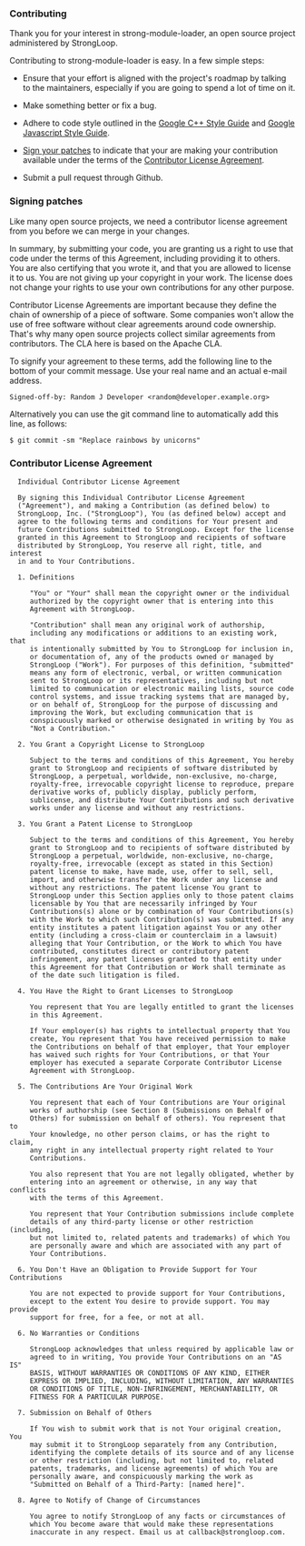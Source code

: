 ### Contributing ###

Thank you for your interest in strong-module-loader, an open source project
administered by StrongLoop.

Contributing to strong-module-loader is easy. In a few simple steps:

  * Ensure that your effort is aligned with the project's roadmap by
    talking to the maintainers, especially if you are going to spend a
    lot of time on it.

  * Make something better or fix a bug.

  * Adhere to code style outlined in the [Google C++ Style Guide][] and
    [Google Javascript Style Guide][].

  * [Sign your patches](#signing-patches) to indicate that your are
    making your contribution available under the terms of the
    [Contributor License Agreement](#contributor-license-agreement).

  * Submit a pull request through Github.


### Signing patches ###

Like many open source projects, we need a contributor license agreement
from you before we can merge in your changes.

In summary, by submitting your code, you are granting us a right to use
that code under the terms of this Agreement, including providing it to
others. You are also certifying that you wrote it, and that you are
allowed to license it to us. You are not giving up your copyright in
your work. The license does not change your rights to use your own
contributions for any other purpose.

Contributor License Agreements are important because they define the
chain of ownership of a piece of software. Some companies won't allow
the use of free software without clear agreements around code ownership.
That's why many open source projects collect similar agreements from
contributors. The CLA here is based on the Apache CLA.

To signify your agreement to these terms, add the following line to the
bottom of your commit message. Use your real name and an actual e-mail
address.

```
Signed-off-by: Random J Developer <random@developer.example.org>
```

Alternatively you can use the git command line to automatically add this
line, as follows:

```
$ git commit -sm "Replace rainbows by unicorns"
```


### Contributor License Agreement ###

```
  Individual Contributor License Agreement

  By signing this Individual Contributor License Agreement
  ("Agreement"), and making a Contribution (as defined below) to
  StrongLoop, Inc. ("StrongLoop"), You (as defined below) accept and
  agree to the following terms and conditions for Your present and
  future Contributions submitted to StrongLoop. Except for the license
  granted in this Agreement to StrongLoop and recipients of software
  distributed by StrongLoop, You reserve all right, title, and interest
  in and to Your Contributions.

  1. Definitions

     "You" or "Your" shall mean the copyright owner or the individual
     authorized by the copyright owner that is entering into this
     Agreement with StrongLoop.

     "Contribution" shall mean any original work of authorship,
     including any modifications or additions to an existing work, that
     is intentionally submitted by You to StrongLoop for inclusion in,
     or documentation of, any of the products owned or managed by
     StrongLoop ("Work"). For purposes of this definition, "submitted"
     means any form of electronic, verbal, or written communication
     sent to StrongLoop or its representatives, including but not
     limited to communication or electronic mailing lists, source code
     control systems, and issue tracking systems that are managed by,
     or on behalf of, StrongLoop for the purpose of discussing and
     improving the Work, but excluding communication that is
     conspicuously marked or otherwise designated in writing by You as
     "Not a Contribution."

  2. You Grant a Copyright License to StrongLoop

     Subject to the terms and conditions of this Agreement, You hereby
     grant to StrongLoop and recipients of software distributed by
     StrongLoop, a perpetual, worldwide, non-exclusive, no-charge,
     royalty-free, irrevocable copyright license to reproduce, prepare
     derivative works of, publicly display, publicly perform,
     sublicense, and distribute Your Contributions and such derivative
     works under any license and without any restrictions.

  3. You Grant a Patent License to StrongLoop

     Subject to the terms and conditions of this Agreement, You hereby
     grant to StrongLoop and to recipients of software distributed by
     StrongLoop a perpetual, worldwide, non-exclusive, no-charge,
     royalty-free, irrevocable (except as stated in this Section)
     patent license to make, have made, use, offer to sell, sell,
     import, and otherwise transfer the Work under any license and
     without any restrictions. The patent license You grant to
     StrongLoop under this Section applies only to those patent claims
     licensable by You that are necessarily infringed by Your
     Contributions(s) alone or by combination of Your Contributions(s)
     with the Work to which such Contribution(s) was submitted. If any
     entity institutes a patent litigation against You or any other
     entity (including a cross-claim or counterclaim in a lawsuit)
     alleging that Your Contribution, or the Work to which You have
     contributed, constitutes direct or contributory patent
     infringement, any patent licenses granted to that entity under
     this Agreement for that Contribution or Work shall terminate as
     of the date such litigation is filed.

  4. You Have the Right to Grant Licenses to StrongLoop

     You represent that You are legally entitled to grant the licenses
     in this Agreement.

     If Your employer(s) has rights to intellectual property that You
     create, You represent that You have received permission to make
     the Contributions on behalf of that employer, that Your employer
     has waived such rights for Your Contributions, or that Your
     employer has executed a separate Corporate Contributor License
     Agreement with StrongLoop.

  5. The Contributions Are Your Original Work

     You represent that each of Your Contributions are Your original
     works of authorship (see Section 8 (Submissions on Behalf of
     Others) for submission on behalf of others). You represent that to
     Your knowledge, no other person claims, or has the right to claim,
     any right in any intellectual property right related to Your
     Contributions.

     You also represent that You are not legally obligated, whether by
     entering into an agreement or otherwise, in any way that conflicts
     with the terms of this Agreement.

     You represent that Your Contribution submissions include complete
     details of any third-party license or other restriction (including,
     but not limited to, related patents and trademarks) of which You
     are personally aware and which are associated with any part of
     Your Contributions.

  6. You Don't Have an Obligation to Provide Support for Your Contributions

     You are not expected to provide support for Your Contributions,
     except to the extent You desire to provide support. You may provide
     support for free, for a fee, or not at all.

  6. No Warranties or Conditions

     StrongLoop acknowledges that unless required by applicable law or
     agreed to in writing, You provide Your Contributions on an "AS IS"
     BASIS, WITHOUT WARRANTIES OR CONDITIONS OF ANY KIND, EITHER
     EXPRESS OR IMPLIED, INCLUDING, WITHOUT LIMITATION, ANY WARRANTIES
     OR CONDITIONS OF TITLE, NON-INFRINGEMENT, MERCHANTABILITY, OR
     FITNESS FOR A PARTICULAR PURPOSE.

  7. Submission on Behalf of Others

     If You wish to submit work that is not Your original creation, You
     may submit it to StrongLoop separately from any Contribution,
     identifying the complete details of its source and of any license
     or other restriction (including, but not limited to, related
     patents, trademarks, and license agreements) of which You are
     personally aware, and conspicuously marking the work as
     "Submitted on Behalf of a Third-Party: [named here]".

  8. Agree to Notify of Change of Circumstances

     You agree to notify StrongLoop of any facts or circumstances of
     which You become aware that would make these representations
     inaccurate in any respect. Email us at callback@strongloop.com.
```

[Google C++ Style Guide]: https://google-styleguide.googlecode.com/svn/trunk/cppguide.xml
[Google Javascript Style Guide]: https://google-styleguide.googlecode.com/svn/trunk/javascriptguide.xml
